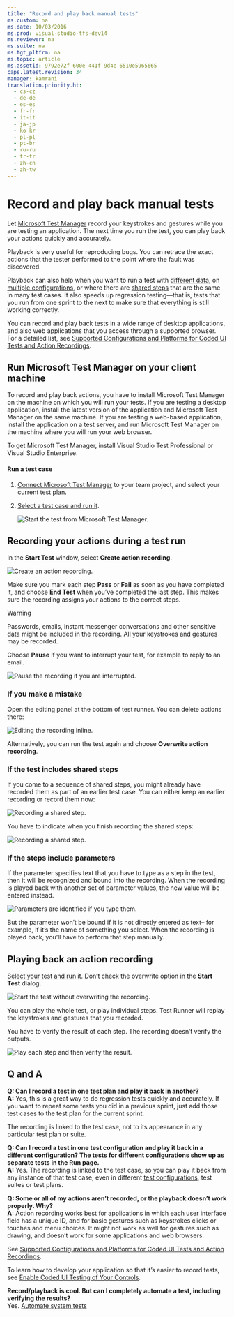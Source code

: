 ```yaml
---
title: "Record and play back manual tests"
ms.custom: na
ms.date: 10/03/2016
ms.prod: visual-studio-tfs-dev14
ms.reviewer: na
ms.suite: na
ms.tgt_pltfrm: na
ms.topic: article
ms.assetid: 9792e72f-600e-441f-9d4e-6510e5965665
caps.latest.revision: 34
manager: kamrani
translation.priority.ht: 
  - cs-cz
  - de-de
  - es-es
  - fr-fr
  - it-it
  - ja-jp
  - ko-kr
  - pl-pl
  - pt-br
  - ru-ru
  - tr-tr
  - zh-cn
  - zh-tw
---
```

# Record and play back manual tests
Let [Microsoft Test Manager](../dv_TeamTestALM/Testing-your-application-using-Microsoft-Test-Manager.md) record your keystrokes and gestures while you are testing an application. The next time you run the test, you can play back your actions quickly and accurately.  
  
 Playback is very useful for reproducing bugs. You can retrace the exact actions that the tester performed to the point where the fault was discovered.  
  
 Playback can also help when you want to run a test with [different data](../dv_TeamTestALM/Repeat-a-test-with-different-data.md), on [multiple configurations](../dv_TeamTestALM/Test-configurations--specifying-test-platforms.md), or where there are [shared steps](../dv_TeamTestALM/Share-steps-between-test-cases.md) that are the same in many test cases. It also speeds up regression testing—that is, tests that you run from one sprint to the next to make sure that everything is still working correctly.  
  
 You can record and play back tests in a wide range of desktop applications, and also web applications that you access through a supported browser. For a detailed list, see [Supported Configurations and Platforms for Coded UI Tests and Action Recordings](../VS_IDE/Supported-Configurations-and-Platforms-for-Coded-UI-Tests-and-Action-Recordings.md).  
  
## Run Microsoft Test Manager on your client machine  
 To record and play back actions, you have to install Microsoft Test Manager on the machine on which you will run your tests. If you are testing a desktop application, install the latest version of the application and Microsoft Test Manager on the same machine. If you are testing a web-based application, install the application on a test server, and run Microsoft Test Manager on the machine where you will run your web browser.  
  
 To get Microsoft Test Manager, install Visual Studio Test Professional or Visual Studio Enterprise.  
  
#### Run a test case  
  
1.  [Connect Microsoft Test Manager](../dv_TeamTestALM/Connect-Microsoft-Test-Manager-to-your-team-project-and-test-plan.md) to your team project, and select your current test plan.  
  
2.  [Select a test case and run it](../dv_TeamTestALM/Run-manual-tests-with-Microsoft-Test-Manager.md).  
  
     ![Start the test from Microsoft Test Manager.](../dv_TeamTestALM/media/ALMT_ws71recordRun.png "ALMT_ws71recordRun")  
  
## Recording your actions during a test run  
 In the **Start Test** window, select **Create action recording**.  
  
 ![Create an action recording.](../dv_TeamTestALM/media/ALMT_ws72recordCreate.png "ALMT_ws72recordCreate")  
  
 Make sure you mark each step **Pass** or **Fail** as soon as you have completed it, and choose **End Test** when you’ve completed the last step. This makes sure the recording assigns your actions to the correct steps.  
  
> [!WARNING]
>  Passwords, emails, instant messenger conversations and other sensitive data might be included in the recording. All your keystrokes and gestures may be recorded.  
>   
>  Choose **Pause** if you want to interrupt your test, for example to reply to an email.  
  
 ![Pause the recording if you are interrupted.](../dv_TeamTestALM/media/ALMT_ws77recordPause.png "ALMT_ws77recordPause")  
  
### If you make a mistake  
 Open the editing panel at the bottom of test runner. You can delete actions there:  
  
 ![Editing the recording inline.](../dv_TeamTestALM/media/ALMT_ws75recordEditInline.png "ALMT_ws75recordEditInline")  
  
 Alternatively, you can run the test again and choose **Overwrite action recording**.  
  
### If the test includes shared steps  
 If you come to a sequence of shared steps, you might already have recorded them as part of an earlier test case. You can either keep an earlier recording or record them now:  
  
 ![Recording a shared step.](../dv_TeamTestALM/media/ALMT_ws73recordSharedStep.png "ALMT_ws73recordSharedStep")  
  
 You have to indicate when you finish recording the shared steps:  
  
 ![Recording a shared step.](../dv_TeamTestALM/media/ALMT_ws74recordEndSharedStep.png "ALMT_ws74recordEndSharedStep")  
  
### If the steps include parameters  
 If the parameter specifies text that you have to type as a step in the test, then it will be recognized and bound into the recording. When the recording is played back with another set of parameter values, the new value will be entered instead.  
  
 ![Parameters are identified if you type them.](../dv_TeamTestALM/media/ALMT_ws76parameterMatch.png "ALMT_ws76parameterMatch")  
  
 But the parameter won’t be bound if it is not directly entered as text– for example, if it’s the name of something you select. When the recording is played back, you’ll have to perform that step manually.  
  
## Playing back an action recording  
 [Select your test and run it](../dv_TeamTestALM/Run-manual-tests-with-Microsoft-Test-Manager.md). Don’t check the overwrite option in the **Start Test** dialog.  
  
 ![Start the test without overwriting the recording.](../dv_TeamTestALM/media/ALMT_ws78StartPlay.png "ALMT_ws78StartPlay")  
  
 You can play the whole test, or play individual steps. Test Runner will replay the keystrokes and gestures that you recorded.  
  
 You have to verify the result of each step. The recording doesn’t verify the outputs.  
  
 ![Play each step and then verify the result.](../dv_TeamTestALM/media/ALMT_ws79playStep.png "ALMT_ws79playStep")  
  
## Q and A  
 **Q: Can I record a test in one test plan and play it back in another?**  
 **A:** Yes, this is a great way to do regression tests quickly and accurately. If you want to repeat some tests you did in a previous sprint, just add those test cases to the test plan for the current sprint.  
  
 The recording is linked to the test case, not to its appearance in any particular test plan or suite.  
  
 **Q: Can I record a test in one test configuration and play it back in a different configuration? The tests for different configurations show up as separate tests in the Run page.**  
 **A:**  Yes. The recording is linked to the test case, so you can play it back from any instance of that test case, even in different [test configurations](../dv_TeamTestALM/Test-configurations--specifying-test-platforms.md), test suites or test plans.  
  
 **Q: Some or all of my actions aren’t recorded, or the playback doesn’t work properly. Why?**  
 **A:**  Action recording works best for applications in which each user interface field has a unique ID, and for basic gestures such as keystrokes clicks or touches and menu choices. It might not work as well for gestures such as drawing, and doesn’t work for some applications and web browsers.  
  
 See [Supported Configurations and Platforms for Coded UI Tests and Action Recordings](../VS_IDE/Supported-Configurations-and-Platforms-for-Coded-UI-Tests-and-Action-Recordings.md).  
  
 To learn how to develop your application so that it’s easier to record tests, see [Enable Coded UI Testing of Your Controls](../VS_IDE/Enable-Coded-UI-Testing-of-Your-Controls.md).  
  
 **Record/playback is cool. But can I completely automate a test, including verifying the results?**  
 Yes. [Automate system tests](../dv_TeamTestALM/Automate-system-tests.md)